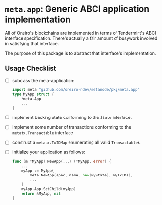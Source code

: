# `meta.app`: Generic ABCI application implementation

All of Oneiro's blockchains are implemented in terms of Tendermint's ABCI interface specification. There's actually a fair amount of busywork involved in satisfying that interface.

The purpose of this package is to abstract that interface's implementation.

## Usage Checklist

- [ ] subclass the meta-application:

    ```go
    import meta "github.com/oneiro-ndev/metanode/pkg/meta.app"
    type MyApp struct {
        *meta.App
        ...
    }
    ```

- [ ] implement backing state conforming to the `State` interface.
- [ ] implement some number of transactions conforming to the `metatx.Transactable` interface
- [ ] construct a `metatx.TxIDMap` enumerating all valid `Transactable`s
- [ ] initialize your application as follows:

    ```go
    func (m *MyApp) NewApp(...) (*MyApp, error) {
        ...
        myApp := MyApp{
            meta.NewApp(spec, name, new(MyState), MyTxIDs),
            ...
        }
        myApp.App.SetChild(myApp)
        return &MyApp, nil
    }
    ```
